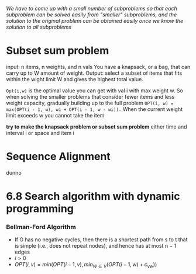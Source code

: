 *We have to come up with a small number of subproblems so that each subproblem can be solved easily from "smaller" subproblems, and the solution to the original problem can be obtained easily once we know the solution to all subproblems*
# Subset sum problem
input: n items, n weights, and n vals
You have a knapsack, or a bag, that can carry up to W amount of weight.
Output: select a subset of items that fits within the wight limit W and gives the highest total value.

```Opt(i,w)``` is the optimal value you can get with val i with max weight w. So when solving the smaller problems that consider fewer items and less weight capacity, gradually building up to the full problem
```OPT(i, w) = max(OPT(i - 1, w), wi + OPT(i - 1, w - wi)).```
When the current weight limit exceeds w you cannot take the item

**try to make the knapsack problem or subset sum problem**
either time and interval i
or space and item i

# Sequence Alignment
dunno






# 6.8 Search algorithm with dynamic programming

### Bellman-Ford Algorithm
- If G has no negative cycles, then there is a shortest path from s to t that is simple (i.e., does not repeat nodes), and hence has at most n − 1 edges
- $i>0$
- $OPT(i,v) = min(OPT(i-1,v), min_{W\in V}(OPT(i-1,w)+c_{vw}))$ 
